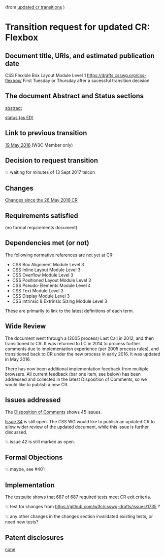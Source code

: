 (from [updated cr transitions](https://www.w3.org/Guide/transitions?profile=CR&cr=substantive) )

# Transition request for updated CR: Flexbox 

## Document title, URIs, and estimated publication date

CSS Flexible Box Layout Module Level 1
https://drafts.csswg.org/css-flexbox/
First Tuesday or Thursday after a sucessful transition decision

## The document Abstract and Status sections

[abstract](https://drafts.csswg.org/css-flexbox/#abstract)

[status (as ED)](https://drafts.csswg.org/css-flexbox/#status)

## Link to previous transition

[19 May 2016](https://lists.w3.org/Archives/Member/chairs/2016AprJun/0053.html) (W3C Member only)

## Decision to request transition

:boom: waiting for minutes of 13 Sept 2017 telcon

## Changes

[Changes since the 26 May 2016 CR](https://drafts.csswg.org/css-flexbox/#changes-20160526)

## Requirements satisfied

(no formal requirements document)

## Dependencies met (or not)

The following normative references are not yet at CR:

* CSS Box Alignment Module Level 3
* CSS Inline Layout Module Level 3
* CSS Overflow Module Level 3
* CSS Positioned Layout Module Level 3
* CSS Pseudo-Elements Module Level 4
* CSS Text Module Level 3
* CSS Display Module Level 3
* CSS Intrinsic & Extrinsic Sizing Module Level 3

These are primarily to link to the latest definitions of each term.

## Wide Review

The document went through a (2005 process) Last Call in 2012,
and then transitioned to CR. It was returned to LC in 2014 to
process further comments due to implementation experience
(per 2005 process rules), and transitioned back to CR 
under the new process in early 2016. It was updated in May 2016.

There has now been additional implementation feedback 
from multiple browsers. All current feedback (bar one item, see below) has 
been addressed and collected in the latest Disposition 
of Comments, so we would like to publish a new CR.

## Issues addressed

The [Disposition of Comments](https://drafts.csswg.org/css-flexbox-1/issues-cr-20160526) shows 45 issues.

[Issue 34](https://github.com/w3c/csswg-drafts/issues/1322) is still open. The CSS WG would like to publish 
an updated CR to allow wider review of the updated document, while this issue is further discussed.

:boom: issue 42 is still marked as open. 

## Formal Objections

 :boom: maybe, see #401

## Implementation

The [testsuite](https://test.csswg.org/harness/results/css-flexbox-1_dev/grouped/) shows that
687 of 687 required tests meet CR exit criteria.

:boom: test for changes from https://github.com/w3c/csswg-drafts/issues/1735 ?

:boom: any other changes in the changes section invalidated existing tests, or need new tests?

## Patent disclosures

[none](https://www.w3.org/2004/01/pp-impl/32061/status)
